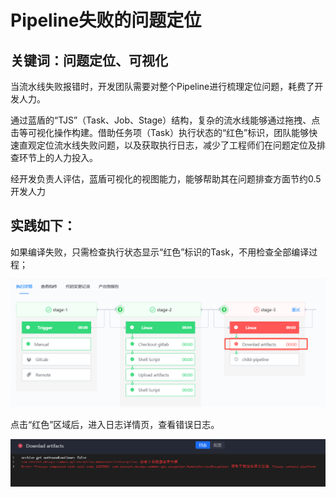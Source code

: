 # Pipeline失败的问题定位


## 关键词：问题定位、可视化<a id="&#x51C6;&#x5907;&#x4E8B;&#x9879;"></a>

当流水线失败报错时，开发团队需要对整个Pipeline进行梳理定位问题，耗费了开发人力。

通过蓝盾的“TJS”（Task、Job、Stage）结构，复杂的流水线能够通过拖拽、点击等可视化操作构建。借助任务项（Task）执行状态的“红色”标识，团队能够快速直观定位流水线失败问题，以及获取执行日志，减少了工程师们在问题定位及排查环节上的人力投入。

经开发负责人评估，蓝盾可视化的视图能力，能够帮助其在问题排查方面节约0.5开发人力



## 实践如下： <a id="&#x51C6;&#x5907;&#x4E8B;&#x9879;"></a>

如果编译失败，只需检查执行状态显示“红色”标识的Task，不用检查全部编译过程；

![&#x56FE;1](../../.gitbook/assets/scene-pipeline-failure-location-a.png)

点击“红色”区域后，进入日志详情页，查看错误日志。

![&#x56FE;1](../../.gitbook/assets/scene-pipeline-failure-location-b.png)